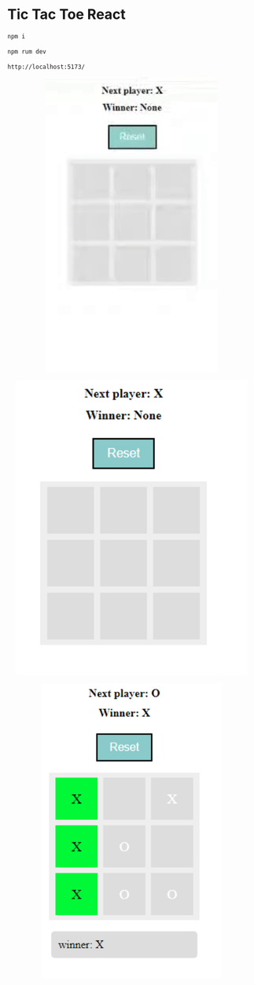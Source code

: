 # Tic Tac Toe React


```bash
npm i
```
```bash
npm rum dev
```
```
http://localhost:5173/
```

<p align="center">
  <img alt="demo" src=".github/demo.gif" height="600" >
</p>

<p align="center">
  <img alt="start" src=".github/start.png" height="600" >
</p>

<p align="center">
  <img alt="win" src=".github/win.png" height="600" >
</p>
